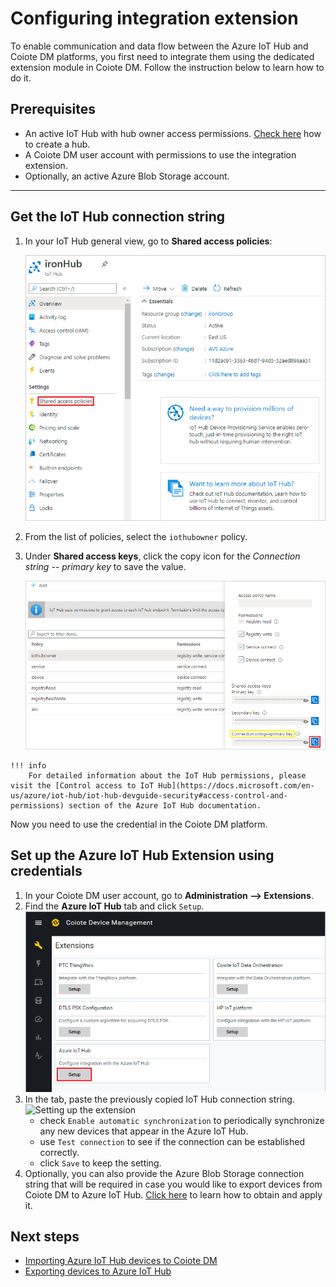 # Configuring integration extension

To enable communication and data flow between the Azure IoT Hub and Coiote DM platforms, you first need to integrate them using the dedicated extension module in Coiote DM. Follow the instruction below to learn how to do it.

## Prerequisites

  - An active IoT Hub with hub owner access permissions. [Check here](https://docs.microsoft.com/en-us/azure/iot-hub/iot-hub-create-through-portal) how to create a hub.
  - A Coiote DM user account with permissions to use the integration extension.
  - Optionally, an active Azure Blob Storage account.
__________________
## Get the IoT Hub connection string

  1. In your IoT Hub general view, go to **Shared access policies**:

     ![IoT Hub Shared access policies](images/azure_hub_credentials.png "IoT Hub Shared access policies")

  2. From the list of policies, select the `iothubowner` policy.
  3. Under **Shared access keys**, click the copy icon for the *Connection string -- primary key* to save the value.

     ![IoT Hub Connection string](images/connection_string.png "IoT Hub Connection string")

    !!! info
        For detailed information about the IoT Hub permissions, please visit the [Control access to IoT Hub](https://docs.microsoft.com/en-us/azure/iot-hub/iot-hub-devguide-security#access-control-and-permissions) section of the Azure IoT Hub documentation.

  Now you need to use the credential in the Coiote DM platform.

## Set up the **Azure IoT Hub Extension** using credentials

   1. In your Coiote DM user account, go to **Administration --> Extensions**.
   2. Find the **Azure IoT Hub** tab and click `Setup`.
      ![Azure IoT Hub extension](images/azure_extension.png "Azure IoT Hub extension")
   3. In the tab, paste the previously copied IoT Hub connection string.
      ![Setting up the extension](images/extension_setup.png "Setting up the extension")
      - check `Enable automatic synchronization` to periodically synchronize any new devices that appear in the Azure IoT Hub.
      - use `Test connection` to see if the connection can be established correctly.
      - click `Save` to keep the setting.
   4. Optionally, you can also provide the Azure Blob Storage connection string that will be required in case you would like to export devices from Coiote DM to Azure IoT Hub. [Click here](../Device_operations/Exporting_devices_to_Azure_IoT_Hub#get-the-azure-blob-storage-connection-string) to learn how to obtain and apply it.

## Next steps
 - [Importing Azure IoT Hub devices to Coiote DM](Device_operations/Importing_devices_to_Coiote_DM.md)
 - [Exporting devices to Azure IoT Hub](Device_operations/Exporting_devices_to_Azure_IoT_Hub.md)

